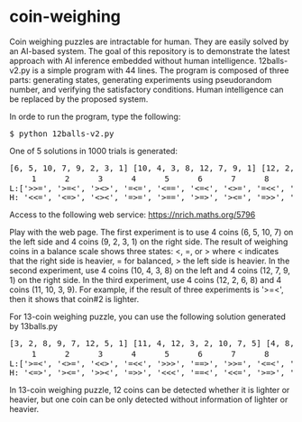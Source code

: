 # coin-weighing
Coin weighing puzzles are intractable for human. They are easily solved by an AI-based system. 
The goal of this repository is to demonstrate the latest approach with AI inference embedded without human intelligence. 
12balls-v2.py is a simple program with 44 lines. 
The program is composed of three parts: generating states, generating experiments using pseudorandom number, and verifying the satisfactory conditions. 
Human intelligence can be replaced by the proposed system.

In orde to run the program, type the following:
<pre>
$ python 12balls-v2.py
</pre>
One of 5 solutions in 1000 trials is generated:
<pre>
[6, 5, 10, 7, 9, 2, 3, 1] [10, 4, 3, 8, 12, 7, 9, 1] [12, 2, 6, 8, 11, 10, 3, 9]
　   1      2      3      4      5      6      7      8      9      10     11     12    
L:['>>=', '>=<', '><>', '=<=', '<==', '<=<', '<>=', '=<<', '>>>', '<<>', '==>', '=><', 
H: '<<=', '<=>', '<><', '=>=', '>==', '>=>', '><=', '=>>', '<<<', '>><', '==<', '=<>']
</pre>
Access to the following web service:
https://nrich.maths.org/5796

Play with the web page. The first experiment is to use 4 coins (6, 5, 10, 7) on the left side and 4 coins (9, 2, 3, 1) on the right side.
The result of weighing coins in a balance scale shows three states: <, =, or > where < indicates that the right side is heavier, = for balanced, > the left side is heavier.
In the second experiment, use 4 coins (10, 4, 3, 8) on the left and 4 coins (12, 7, 9, 1) on the right side.
In the third experiment, use 4 coins (12, 2, 6, 8) and 4 coins (11, 10, 3, 9).
For example, if the result of three experiments is '>=<', then it shows that coin#2 is lighter.

For 13-coin weighing puzzle, you can use the following solution generated by 13balls.py
<pre>
[3, 2, 8, 9, 7, 12, 5, 1] [11, 4, 12, 3, 2, 10, 7, 5] [4, 8, 12, 1, 11, 6, 5, 3]
　   1      2      3      4      5      6      7      8      9      10     11     12     13
L:['>=<', '<>=', '<<>', '=<<', '>>>', '==>', '>>=', '<=<', '<==', '=>=', '=<>', '><<', '===', 
H: '<=>', '><=', '>><', '=>>', '<<<', '==<', '<<=', '>=>', '>==', '=<=', '=><', '<>>', '===']
</pre>

In 13-coin weighing puzzle, 12 coins can be detected whether it is lighter or heavier, but one coin can be only detected without information of lighter or heavier.
